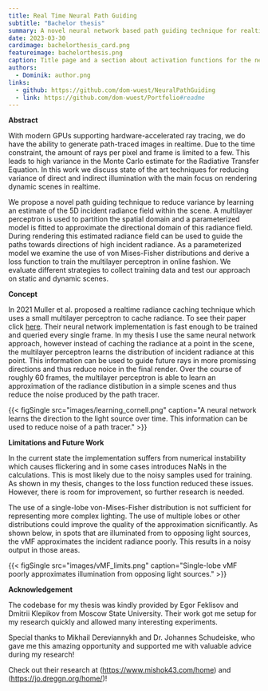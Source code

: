 ```yaml
---
title: Real Time Neural Path Guiding
subtitle: "Bachelor thesis"
summary: A novel neural network based path guiding technique for realtime path tracing. A small neural network is trainied in online fashion to approximate incident radiance in world space. This information is used for guiding scatter rays in future frames.
date: 2023-03-30
cardimage: bachelorthesis_card.png
featureimage: bachelorthesis.png
caption: Title page and a section about activation functions for the neural network from my bachelors thesis.
authors:
  - Dominik: author.png
links:
  - github: https://github.com/dom-wuest/NeuralPathGuiding
  - link: https://github.com/dom-wuest/Portfolio#readme
---
```

**Abstract**

With modern GPUs supporting hardware-accelerated ray tracing, we do have the ability to generate path-traced images in realtime. Due to the time constraint, the amount of rays per pixel and frame is limited to a few. This leads to high variance in the Monte Carlo estimate for the Radiative Transfer Equation. In this work we discuss state of the art techniques for reducing variance of direct and indirect illumination with the main focus on rendering dynamic scenes in realtime.

We propose a novel path guiding technique to reduce variance by learning an estimate of the 5D incident radiance field within the scene. A multilayer perceptron is used to partition the spatial domain and a parameterized model is fitted to approximate the directional domain of this radiance field. During rendering this estimated radiance field can be used to guide the paths towards directions of high incident radiance. As a parameterized model we examine the use of von Mises-Fisher distributions and derive a loss function to train the multilayer perceptron in online fashion. We evaluate different strategies to collect training data and test our approach on static and dynamic scenes.

**Concept**

In 2021 Muller et al. proposed a realtime radiance caching technique which uses a small multilayer perceptron to cache radiance. To see their paper click [here](https://research.nvidia.com/publication/2021-06_real-time-neural-radiance-caching-path-tracing). Their neural network implementation is fast enough to be trained and queried every single frame. In my thesis I use the same neural network approach, however instead of caching the radiance at a point in the scene, the multilayer perceptron learns the distribution of incident radiance at this point. This information can be used to guide future rays in more promissing directions and thus reduce noice in the final render. Over the course of roughly 60 frames, the multilayer perceptron is able to learn an approximation of the radiance distibution in a simple scenes and thus reduce the noise produced by the path tracer.

{{< figSingle src="images/learning_cornell.png" caption="A neural network learns the direction to the light source over time. This information can be used to reduce noise of a path tracer." >}}

**Limitations and Future Work**

In the current state the implementation suffers from numerical instability which causes flickering and in some cases introduces NaNs in the calculations. This is most likely due to the noisy samples used for training. As shown in my thesis, changes to the loss function reduced these issues. However, there is room for improvement, so further research is needed.

The use of a single-lobe von-Mises-Fisher distribution is not sufficient for representing more complex lighting. The use of multiple lobes or other distributions could improve the quality of the approximation sicnificantly. As shown below, in spots that are illuminated from to opposing light sources, the vMF approximates the incident radiance poorly. This results in a noisy output in those areas.

{{< figSingle src="images/vMF_limits.png" caption="Single-lobe vMF poorly approximates illumination from opposing light sources." >}}

**Acknowledgement**

The codebase for my thesis was kindly provided by Egor Feklisov and Dmitrii Klepikov from Moscow State University. Their work got me setup for my research quickly and allowed many interesting experiments.

Special thanks to Mikhail Dereviannykh and Dr. Johannes Schudeiske, who gave me this amazing opportunity and supported me with valuable advice during my research!

Check out their research at (https://www.mishok43.com/home) and (https://jo.dreggn.org/home/)!